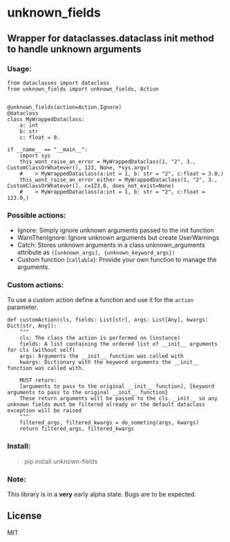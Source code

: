 # unknown_fields
## Wrapper for dataclasses.dataclass init method to handle unknown arguments

### Usage:
```
from dataclasses import dataclass
from unknown_fields import unknown_fields, Action


@unknown_fields(action=Action.Ignore)
@dataclass
class MyWrappedDataclass:
    a: int
    b: str
    c: float = 0.

if __name__ == "__main__":
    import sys
    this_wont_raise_an_error = MyWrappedDataclass(1, "2", 3., CustomClassOrWhatever(), 123, None, *sys.argv)
    #    > MyWrappedDataclass(a:int = 1, b: str = "2", c:float = 3.0,)
    this_wont_raise_an_error_either = MyWrappedDataclass(1, "2", 3., CustomClassOrWhatever(), c=123.0, does_not_exist=None)
    #    > MyWrappedDataclass(a:int = 1, b: str = "2", c:float = 123.0,)
```

### Possible actions:
  - Ignore:
    Simply ignore unknown arguments passed to the init function
  - WarnThenIgnore:
    Ignore unknown arguments but create UserWarnings
  - Catch:
    Stores unknown arguments in a class unknown_arguments attribute as `([unknown_args], {unknown_keyword_args})`
  - Custom function (`callable`):
    Provide your own function to manage the arguments.

### Custom actions:

To use a custom action define a function and use it for the `action` parameter.
```
def customAction(cls, fields: List[str], args: List[Any], kwargs: Dict[str, Any]):
    """
    cls: The class the action is performed on (instance)
    fields: A list containing the ordered list of __init__ arguments for cls (without self)
    args: Arguments the __init__ function was called with
    kwargs: Dictionary with the keyword arguments the __init__ function was called with.
    
    MUST return:
    [arguments to pass to the original __init__ function], {keyword arguments to pass to the original __init__ function}
    These return arguments will be passed to the cls.__init__ so any unknown fields must be filtered already or the default dataclass exception will be raised
    """
    filtered_args, filtered_kwargs = do_someting(args, kwargs)
    return filtered_args, filtered_kwargs
```

### Install:
> pip install unknown-fields

### Note:
This library is in a **very** early alpha state. Bugs are to be expected.

## License

MIT

